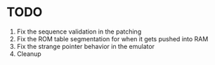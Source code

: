 # TODO
1. Fix the sequence validation in the patching
2. Fix the ROM table segmentation for when it gets pushed into RAM
3. Fix the strange pointer behavior in the emulator
4. Cleanup
